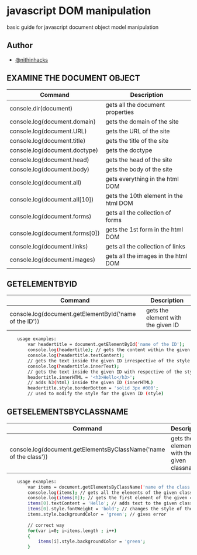 
# javascript DOM manipulation

basic guide for javascript document object model manipulation


## Author

- [@nithinhacks](https://github.com/nithinhacks)


  
## EXAMINE THE DOCUMENT OBJECT

| Command | Description |
| --- | --- |
| console.dir(document) | gets all the document properties |
| console.log(document.domain) | gets the domain of the site |
| console.log(document.URL) | gets the URL of the site |
| console.log(document.title) | gets the title of the site |
| console.log(document.doctype) | gets the doctype |
| console.log(document.head) | gets the head of the site |
| console.log(document.body) | gets the body of the site |
| console.log(document.all) | gets everything in the html DOM |
| console.log(document.all[10]) | gets the 10th element in the html DOM |
| console.log(document.forms) | gets all the collection of forms |
| console.log(document.forms[0]) | gets the 1st form in the html DOM |
| console.log(document.links) | gets all the collection of links |
| console.log(document.images) | gets all the images in the html DOM |


## GETELEMENTBYID

| Command | Description |
| --- | --- |
| console.log(document.getElementById('name of the ID')) | gets the element with the given ID |

```bash
    usage examples:
        var headertitle = document.getElementById('name of the ID');
        console.log(headertitle); // gets the content within the given ID
        console.log(headertitle.textContent); 
        // gets the text inside the given ID irrespective of the style applied (textContent)
        console.log(headertitle.innerText); 
        // gets the text inside the given ID with respective of the style applied (innerText)
        headertitle.innerHTML = '<h3>Hello</h3>';
        // adds h3(html) inside the given ID (innerHTML)
        headertitle.style.borderBottom = 'solid 3px #000';
        // used to modify the style for the given ID (style)
```

## GETSELEMENTSBYCLASSNAME

| Command | Description |
| --- | --- |
| console.log(document.getElementsByClassName('name of the class')) | gets the element with the given classname |

```bash
    usage examples:
        var items = document.getElementsByClassName('name of the class');
        console.log(items); // gets all the elements of the given class
        console.log(items[0]); // gets the first element of the given class
        items[0].textContent = 'Hello'; // adds text to the given class
        items[0].style.fontWeight = 'bold'; // changes the style of the given class
        items.style.backgroundColor = 'green'; // gives error
        
        // correct way 
        for(var i=0; i<items.length ; i++)
        {
            items[i].style.backgroundColor = 'green';
        }
```